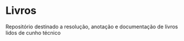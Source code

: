 # Livros
Repositório destinado a resolução, anotação e documentação de livros lidos de cunho técnico
